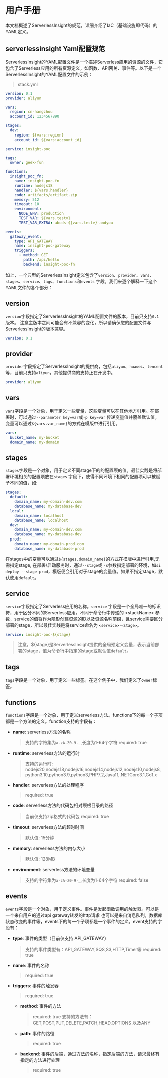 # 用户手册

本文档概述了ServerlessInsight的规范，详细介绍了IaC（基础设施即代码）的YAML定义。

## serverlessinsight Yaml配置规范

ServerlessInsight的YAML配置文件是一个描述Serverless应用的资源的文件，它包含了Serverless应用的所有资源定义，如函数、API网关、事件等。以下是一个ServerlessInsight的YAML配置文件的示例：

> stack.yml

```yaml
version: 0.1
provider: aliyun

vars:
  region: cn-hangzhou
  account_id: 1234567890

stages:
  dev:
    region: ${vars:region}
    account_id: ${vars:account_id}

service: insight-poc

tags:
  owner: geek-fun

functions:
  insight_poc_fn:
    name: insight-poc-fn
    runtime: nodejs18
    handler: ${vars.handler}
    code: artifacts/artifact.zip
    memory: 512
    timeout: 10
    environment:
      NODE_ENV: production
      TEST_VAR: ${vars.testv}
      TEST_VAR_EXTRA: abcds-${vars.testv}-andyou

events:
  gateway_event:
    type: API_GATEWAY
    name: insight-poc-gateway
    triggers:
      - method: GET
        path: /api/hello
        backend: insight-poc-fn

```

如上，一个典型的ServerlessInsight定义包含了`version`、`provider`、`vars`、`stages`、`service`、`tags`、`functions`和`events`
字段。我们来逐个解释一下这个YAML文件的各个部分：

## version

`version`字段指定了ServerlessInsight的YAML配置文件的版本，目前只支持`0.1`版本。
注意主版本之间可能会有不兼容的变化，所以请确保您的配置文件与ServerlessInsight的版本兼容。

```yaml
version: 0.1
```

## provider

`provider`字段指定了ServerlessInsight的提供商，包括`aliyun`、`huawei`、`tencent`等，目前只支持`aliyun`，其他提供商的支持正在开发中。

```yaml
provider: aliyun
```

## vars

`vars`字段是一个对象，用于定义一些变量，这些变量可以在其他地方引用。在部署时，可以通过`--parameter key=var`或`-p key=var`
传递变量值并覆盖默认值。
变量可以通过`${vars.var_name}`的方式在模版中进行引用。

```yaml
vars:
  bucket_name: my-bucket
  domain_name: my-domain
```

## stages

`stages`字段是一个对象，用于定义不同stage下的的配置项的值。最佳实践是将部署环境相关的配置项放在`stages`
字段下，使得不同环境下相同的配置项可以被赋予不同的值，如:

```yaml
stages:
  default:
    domain_name: my-domain-dev.com
    database_name: my-database-dev
  local:
    domain_name: localhost
    database_name: localhost
  dev:
    domain_name: my-domain-dev.com
    database_name: my-database-dev
  prod:
    domain_name: my-domain-prod.com
    database_name: my-database-prod
```

在stages中的变量可以通过`${stages.domain_name}`的方式在模版中进行引用,无需指定stage, 在部署/启动服务时，通过`--stage`或
`-s`参数指定部署的环境，如`si deploy --stage prod`，模版便会引用对于stage的变量值。如果不指定stage，默认使用`default`。

## service

`service`字段指定了Serverless应用的名称。`service`
字段是一个全局唯一的标识符，用于区分不同的Serverless应用。不同于命令行中传递的 \<stackName\>
参数，service的值将作为隐形创建资源的ID以及资源名称前缀，且service需要区分部署的stage，所以最佳实践是将service命名为
`<service>-<stage>`。

```yaml
service: insight-poc-${stage}
```

> 注意，${stage}是ServerlessInsight提供的全局预定义变量，表示当前部署的stage，值为命令行中指定的stage或默认值`default`。

## tags

`tags`字段是一个对象，用于定义一些标签。在这个例子中，我们定义了`owner`标签。

## functions

`functions`字段是一个对象，用于定义serverless方法。functions下的每一个子项都是一个方法的定义。function支持的字段有：

- **name**: serverless方法的名称
  > 支持的字符集为`a-zA-Z0-9-_`,长度为1-64个字符
  > required: true
- **runtime**: serverless方法的运行时
  > 支持的运行时:
  nodejs20,nodejs18,nodejs16,nodejs14,nodejs12,nodejs10,nodejs8,python3.10,python3.9,python3,PHP7.2,Java11,.NETCore3.1,Go1.x
- **handler**: serverless方法的处理程序
  > required: true
- **code**: serverless方法的代码包相对项根目录的路径
  > 当前仅支持zip格式的代码包
  > required: true
- **timeout**: serverless方法的超时时间
  > 默认值: 15分钟
- **memory**: serverless方法的内存大小
  > 默认值: 128MB
- **environment**: serverless方法的环境变量
  > 支持的字符集为`a-zA-Z0-9-_`,长度为1-64个字符
  > required: false

## events

`events`字段是一个对象，用于定义事件。事件是发起函数调用的触发器。可以是一个来自用户的通过api gateway转发的http请求
也可以是来自消息队列，数据库状态改变的事件等，events下的每一个子项都是一个事件的定义。event支持的字段有：

- **type**: 事件的类型（目前仅支持 API_GATEWAY）
  > 支持的事件类型有：API_GATEWAY,SQS,S3,HTTP,Timer等
  > required: true
- **name**: 事件的名称
  > required: true
- **triggers**: 事件的触发器
  > required: true
    - **method**: 事件的方法
      > required: true
      >   支持的方法有：GET,POST,PUT,DELETE,PATCH,HEAD,OPTIONS 以及ANY
    - **path**: 事件的路径
      > required: true
    - **backend**: 事件的后端，通过方法的名称，指定后端的方法，请求最终有指定的方法进行处理
      > required: true

